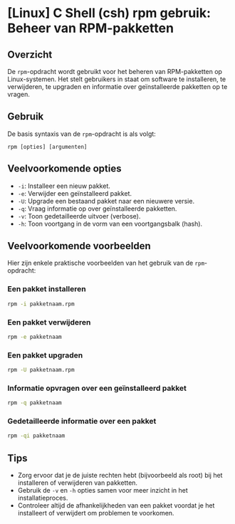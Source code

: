 # [Linux] C Shell (csh) rpm gebruik: Beheer van RPM-pakketten

## Overzicht
De `rpm`-opdracht wordt gebruikt voor het beheren van RPM-pakketten op Linux-systemen. Het stelt gebruikers in staat om software te installeren, te verwijderen, te upgraden en informatie over geïnstalleerde pakketten op te vragen.

## Gebruik
De basis syntaxis van de `rpm`-opdracht is als volgt:

```
rpm [opties] [argumenten]
```

## Veelvoorkomende opties
- `-i`: Installeer een nieuw pakket.
- `-e`: Verwijder een geïnstalleerd pakket.
- `-U`: Upgrade een bestaand pakket naar een nieuwere versie.
- `-q`: Vraag informatie op over geïnstalleerde pakketten.
- `-v`: Toon gedetailleerde uitvoer (verbose).
- `-h`: Toon voortgang in de vorm van een voortgangsbalk (hash).

## Veelvoorkomende voorbeelden
Hier zijn enkele praktische voorbeelden van het gebruik van de `rpm`-opdracht:

### Een pakket installeren
```bash
rpm -i pakketnaam.rpm
```

### Een pakket verwijderen
```bash
rpm -e pakketnaam
```

### Een pakket upgraden
```bash
rpm -U pakketnaam.rpm
```

### Informatie opvragen over een geïnstalleerd pakket
```bash
rpm -q pakketnaam
```

### Gedetailleerde informatie over een pakket
```bash
rpm -qi pakketnaam
```

## Tips
- Zorg ervoor dat je de juiste rechten hebt (bijvoorbeeld als root) bij het installeren of verwijderen van pakketten.
- Gebruik de `-v` en `-h` opties samen voor meer inzicht in het installatieproces.
- Controleer altijd de afhankelijkheden van een pakket voordat je het installeert of verwijdert om problemen te voorkomen.